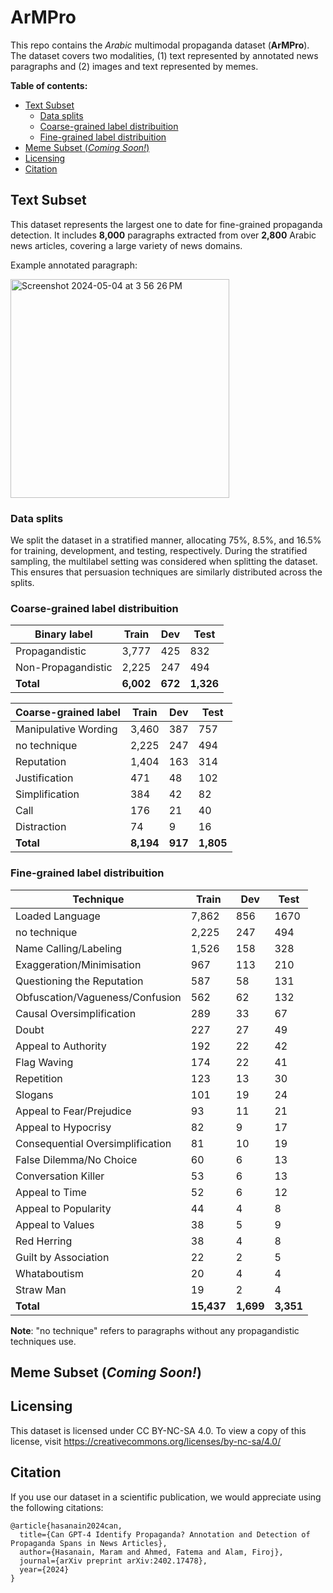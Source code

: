 # ArMPro
This repo contains the *Arabic* multimodal propaganda dataset (**ArMPro**). The dataset covers two modalities, (1) text represented by annotated news paragraphs and (2) images and text represented by memes.

**Table of contents:**
  * [Text Subset](#text-subset)
    + [Data splits](#data-splits)
    + [Coarse-grained label distribuition](#coarse-grained-label-distribuition)
    + [Fine-grained label distribuition](#fine-grained-label-distribuition)
  * [Meme Subset (*Coming Soon!*)](#meme-subset-coming-soon)
  * [Licensing](#licensing)
  * [Citation](#citation)


## Text Subset
This dataset represents the largest one to date for fine-grained propaganda detection. It includes **8,000** paragraphs extracted from over **2,800** Arabic news articles, covering a large variety of news domains. 


Example annotated paragraph:

<img width="350" alt="Screenshot 2024-05-04 at 3 56 26 PM" src="https://github.com/MaramHasanain/ArMPro/assets/3918663/255f6b47-1942-48cb-ba0a-259a79a7f93a">

### Data splits
We split the dataset in a stratified manner, allocating 75\%, 8.5\%, and 16.5\% for training, development, and testing, respectively. During the stratified sampling, the multilabel setting was considered when splitting the dataset. This ensures that persuasion techniques are similarly distributed across the splits.

### Coarse-grained label distribuition
| **Binary label**     | **Train** | **Dev** | **Test**  |
|--------------------|-------|-----|-------|
| Propagandistic     | 3,777 | 425 | 832   |
| Non-Propagandistic | 2,225 | 247 | 494   |
| **Total**              | **6,002** | **672** | **1,326** |

| **Coarse-grained label** | **Train** | **Dev** | **Test**  |
|----------------------|-------|-----|-------|
| Manipulative Wording | 3,460 | 387 | 757   |
| no technique         | 2,225 | 247 | 494   |
| Reputation           | 1,404 | 163 | 314   |
| Justification        | 471   | 48  | 102   |
| Simplification       | 384   | 42  | 82    |
| Call                 | 176   | 21  | 40    |
| Distraction          | 74    | 9   | 16    |
| **Total**                | **8,194** | **917** | **1,805** |

### Fine-grained label distribuition

| **Technique**                        | **Train**  | **Dev**   | **Test**  |
|----------------------------------|--------|-------|-------|
| Loaded Language                  | 7,862  | 856   | 1670  |
| no technique                     | 2,225  | 247   | 494   |
| Name Calling/Labeling            | 1,526  | 158   | 328   |
| Exaggeration/Minimisation        | 967    | 113   | 210   |
| Questioning the Reputation       | 587    | 58    | 131   |
| Obfuscation/Vagueness/Confusion  | 562    | 62    | 132   |
| Causal Oversimplification        | 289    | 33    | 67    |
| Doubt                            | 227    | 27    | 49    |
| Appeal to Authority              | 192    | 22    | 42    |
| Flag Waving                      | 174    | 22    | 41    |
| Repetition                       | 123    | 13    | 30    |
| Slogans                          | 101    | 19    | 24    |
| Appeal to Fear/Prejudice         | 93     | 11    | 21    |
| Appeal to Hypocrisy              | 82     | 9     | 17    |
| Consequential Oversimplification | 81     | 10    | 19    |
| False Dilemma/No Choice          | 60     | 6     | 13    |
| Conversation Killer              | 53     | 6     | 13    |
| Appeal to Time                   | 52     | 6     | 12    |
| Appeal to Popularity             | 44     | 4     | 8     |
| Appeal to Values                 | 38     | 5     | 9     |
| Red Herring                      | 38     | 4     | 8     |
| Guilt by Association             | 22     | 2     | 5     |
| Whataboutism                     | 20     | 4     | 4     |
| Straw Man                        | 19     | 2     | 4     |
| **Total**                            | **15,437** | **1,699** | **3,351** |

**Note**: "no technique" refers to paragraphs without any propagandistic techniques use. 

## Meme Subset (*Coming Soon!*)



## Licensing

This dataset is licensed under CC BY-NC-SA 4.0. To view a copy of this license, visit https://creativecommons.org/licenses/by-nc-sa/4.0/

## Citation
If you use our dataset in a scientific publication, we would appreciate using the following citations:

```
@article{hasanain2024can,
  title={Can GPT-4 Identify Propaganda? Annotation and Detection of Propaganda Spans in News Articles},
  author={Hasanain, Maram and Ahmed, Fatema and Alam, Firoj},
  journal={arXiv preprint arXiv:2402.17478},
  year={2024}
}
```
